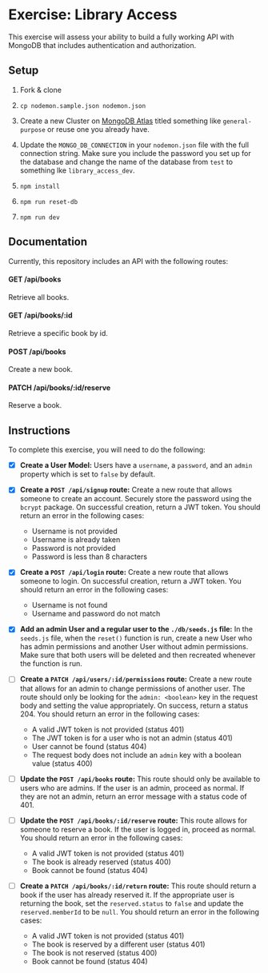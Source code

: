 # Exercise: Library Access

This exercise will assess your ability to build a fully working API with MongoDB that includes authentication and authorization.

## Setup

1. Fork & clone

1. `cp nodemon.sample.json nodemon.json`

1. Create a new Cluster on [MongoDB Atlas](https://www.mongodb.com/cloud/atlas) titled something like `general-purpose` or reuse one you already have.

1. Update the `MONGO_DB_CONNECTION` in your `nodemon.json` file with the full connection string. Make sure you include the password you set up for the database and change the name of the database from `test` to something lke `library_access_dev`.

1. `npm install`

1. `npm run reset-db`

1. `npm run dev`

## Documentation

Currently, this repository includes an API with the following routes:

#### GET /api/books

Retrieve all books.

#### GET /api/books/:id

Retrieve a specific book by id.

#### POST /api/books

Create a new book.

#### PATCH /api/books/:id/reserve

Reserve a book.

## Instructions

To complete this exercise, you will need to do the following:

- [X] **Create a User Model:** Users have a `username`, a `password`, and an `admin` property which is set to `false` by default.

- [X] **Create a `POST /api/signup` route:** Create a new route that allows someone to create an account. Securely store the password using the `bcrypt` package. On successful creation, return a JWT token. You should return an error in the following cases:
  * Username is not provided
  * Username is already taken
  * Password is not provided
  * Password is less than 8 characters

- [X] **Create a `POST /api/login` route:** Create a new route that allows someone to login. On successful creation, return a JWT token. You should return an error in the following cases:
  * Username is not found
  * Username and password do not match

- [X] **Add an admin User and a regular user to the `./db/seeds.js` file:** In the `seeds.js` file, when the `reset()` function is run, create a new User who has admin permissions and another User without admin permissions. Make sure that both users will be deleted and then recreated whenever the function is run.

- [ ] **Create a `PATCH /api/users/:id/permissions` route:** Create a new route that allows for an admin to change permissions of another user. The route should only be looking for the `admin: <boolean>` key in the request body and setting the value appropriately. On success, return a status 204. You should return an error in the following cases:
  * A valid JWT token is not provided (status 401)
  * The JWT token is for a user who is not an admin (status 401)
  * User cannot be found (status 404)
  * The request body does not include an `admin` key with a boolean value (status 400)

- [ ] **Update the `POST /api/books` route:** This route should only be available to users who are admins. If the user is an admin, proceed as normal. If they are not an admin, return an error message with a status code of 401.

- [ ] **Update the `POST /api/books/:id/reserve` route:** This route allows for someone to reserve a book. If the user is logged in, proceed as normal. You should return an error in the following cases:
  * A valid JWT token is not provided (status 401)
  * The book is already reserved (status 400)
  * Book cannot be found (status 404)

- [ ] **Create a `PATCH /api/books/:id/return` route:** This route should return a book if the user has already reserved it. If the appropriate user is returning the book, set the `reserved.status` to `false` and update the `reserved.memberId` to be `null`. You should return an error in the following cases:
  * A valid JWT token is not provided (status 401)
  * The book is reserved by a different user (status 401)
  * The book is not reserved (status 400)
  * Book cannot be found (status 404)